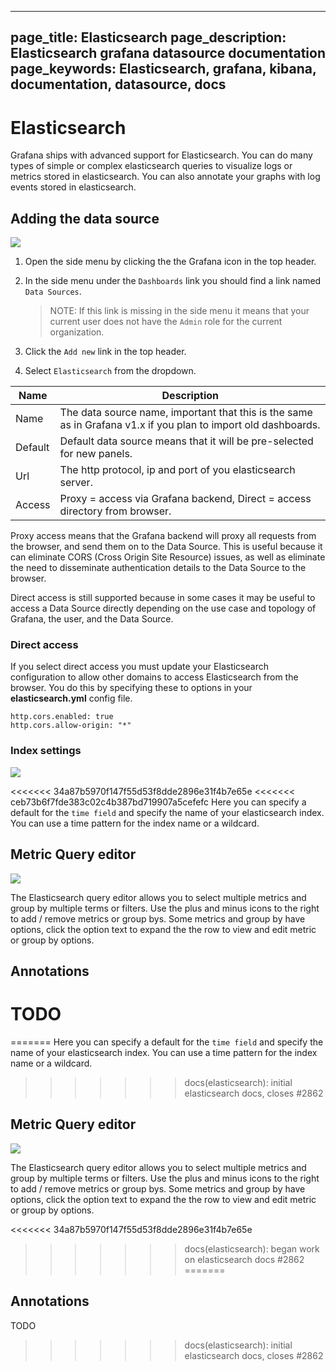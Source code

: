 ----
page_title: Elasticsearch
page_description: Elasticsearch grafana datasource documentation
page_keywords: Elasticsearch, grafana, kibana, documentation, datasource, docs
---

# Elasticsearch

Grafana ships with advanced support for Elasticsearch. You can do many types of
simple or complex elasticsearch queries to visualize logs or metrics stored in elasticsearch. You can
also annotate your graphs with log events stored in elasticsearch.

## Adding the data source
![](/img/v2/add_Graphite.jpg)

1. Open the side menu by clicking the the Grafana icon in the top header.
2. In the side menu under the `Dashboards` link you should find a link named `Data Sources`.

    > NOTE: If this link is missing in the side menu it means that your current user does not have the `Admin` role for the current organization.

3. Click the `Add new` link in the top header.
4. Select `Elasticsearch` from the dropdown.

Name | Description
------------ | -------------
Name | The data source name, important that this is the same as in Grafana v1.x if you plan to import old dashboards.
Default | Default data source means that it will be pre-selected for new panels.
Url | The http protocol, ip and port of you elasticsearch server.
Access | Proxy = access via Grafana backend, Direct = access directory from browser.

Proxy access means that the Grafana backend will proxy all requests from the browser, and send them on to the Data Source. This is useful because it can eliminate CORS (Cross Origin Site Resource) issues, as well as eliminate the need to disseminate authentication details to the Data Source to the browser.

Direct access is still supported because in some cases it may be useful to access a Data Source directly depending on the use case and topology of Grafana, the user, and the Data Source.

### Direct access
If you select direct access you must update your Elasticsearch configuration to allow other domains to access
Elasticsearch from the browser. You do this by specifying these to options in your **elasticsearch.yml** config file.

    http.cors.enabled: true
    http.cors.allow-origin: "*"

### Index settings

![](/img/elasticsearch/elasticsearch_ds_details.png)

<<<<<<< 34a87b5970f147f55d53f8dde2896e31f4b7e65e
<<<<<<< ceb73b6f7fde383c02c4b387bd719907a5cefefc
Here you can specify a default for the `time field` and specify the name of your elasticsearch index. You can use
a time pattern for the index name or a wildcard.

## Metric Query editor

![](/img/elasticsearch/query_editor.png)

The Elasticsearch query editor allows you to select multiple metrics and group by multiple terms or filters. Use the plus and minus icons to the right to add / remove
metrics or group bys. Some metrics and group by have options, click the option text to expand the the row to view and edit metric or group by options.

## Annotations
TODO
=======
=======
Here you can specify a default for the `time field` and specify the name of your elasticsearch index. You can use
a time pattern for the index name or a wildcard.
>>>>>>> docs(elasticsearch): initial elasticsearch docs, closes #2862

## Metric Query editor

![](/img/elasticsearch/query_editor.png)

The Elasticsearch query editor allows you to select multiple metrics and group by multiple terms or filters. Use the plus and minus icons to the right to add / remove
metrics or group bys. Some metrics and group by have options, click the option text to expand the the row to view and edit metric or group by options.

<<<<<<< 34a87b5970f147f55d53f8dde2896e31f4b7e65e
>>>>>>> docs(elasticsearch): began work on elasticsearch docs #2862
=======
## Annotations
TODO
>>>>>>> docs(elasticsearch): initial elasticsearch docs, closes #2862

